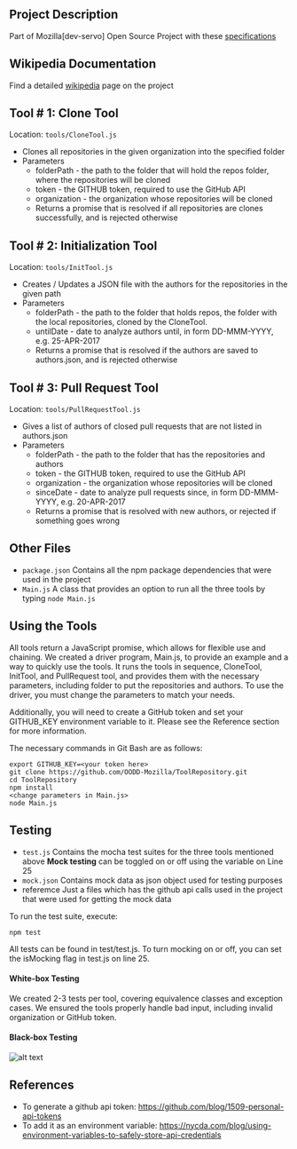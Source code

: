 
## Project Description
Part of Mozilla[dev-servo] Open Source Project with these [specifications](https://github.com/servo/servo/wiki/Report-new-contributors-project)

## Wikipedia Documentation 
Find a detailed [wikipedia](http://wiki.expertiza.ncsu.edu/index.php/M1705) page on the project 



## Tool # 1: Clone Tool
Location: `tools/CloneTool.js`

* Clones all repositories in the given organization into the specified folder
* Parameters
  * folderPath - the path to the folder that will hold the repos folder, where the repositories will be cloned
  * token - the GITHUB token, required to use the GitHub API
  * organization - the organization whose repositories will be cloned
  * Returns a promise that is resolved if all repositories are clones successfully, and is rejected otherwise


## Tool # 2: Initialization Tool
Location: `tools/InitTool.js`

* Creates / Updates a JSON file with the authors for the repositories in the given path
* Parameters
  * folderPath - the path to the folder that holds repos, the folder with the local repositories, cloned by the CloneTool.
  * untilDate - date to analyze authors until, in form DD-MMM-YYYY, e.g. 25-APR-2017
  * Returns a promise that is resolved if the authors are saved to authors.json, and is rejected otherwise


## Tool # 3: Pull Request Tool
Location: `tools/PullRequestTool.js`

* Gives a list of authors of closed pull requests that are not listed in authors.json
* Parameters
  * folderPath - the path to the folder that has the repositories and authors
  * token - the GITHUB token, required to use the GitHub API
  * organization - the organization whose repositories will be cloned
  * sinceDate - date to analyze pull requests since, in form DD-MMM-YYYY, e.g. 20-APR-2017
  * Returns a promise that is resolved with new authors, or rejected if something goes wrong

## Other Files
* `package.json`
Contains all the npm package dependencies that were used in the project
* `Main.js`
A class that provides an option to run all the three tools by typing `node Main.js`

## Using the Tools
All tools return a JavaScript promise, which allows for flexible use and chaining. We created a driver program, Main.js, to provide an example and a way to quickly use the tools. It runs the tools in sequence, CloneTool, InitTool, and PullRequest tool, and provides them with the necessary parameters, including folder to put the repositories and authors. To use the driver, you must change the parameters to match your needs. 

Additionally, you will need to create a GitHub token and set your GITHUB_KEY environment variable to it. Please see the Reference section for more information.

The necessary commands in Git Bash are as follows:

~~~~
export GITHUB_KEY=<your token here>
git clone https://github.com/OODD-Mozilla/ToolRepository.git
cd ToolRepository
npm install  
<change parameters in Main.js>
node Main.js
~~~~

## Testing
* `test.js` 
Contains the mocha test suites for the three tools mentioned above
**Mock testing** can be toggled on or off using the variable on Line 25
* `mock.json`
Contains mock data as json object used for testing purposes
* referemce
Just a files which has the github api calls used in the project that were used for getting the mock data

To run the test suite, execute:
~~~~
npm test
~~~~

All tests can be found in test/test.js. To turn mocking on or off, you can set the isMocking flag in test.js on line 25.

#### White-box Testing
We created 2-3 tests per tool, covering equivalence classes and exception cases. We ensured the tools properly handle bad input, including invalid organization or GitHub token.
 
#### Black-box Testing
![alt text](https://github.com/OODD-Mozilla/ToolRepository/blob/master/images/bbtestPlan.PNG)

## References
* To generate a github api token: https://github.com/blog/1509-personal-api-tokens
* To add it as an environment variable: https://nycda.com/blog/using-environment-variables-to-safely-store-api-credentials

